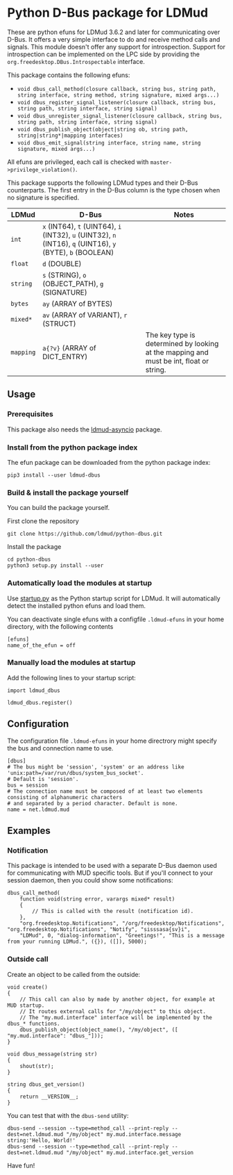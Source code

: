 # Python D-Bus package for LDMud

These are python efuns for LDMud 3.6.2 and later for communicating over D-Bus.
It offers a very simple interface to do and receive method calls and signals.
This module doesn't offer any support for introspection. Support for
introspection can be implemented on the LPC side by providing the
`org.freedesktop.DBus.Introspectable` interface.

This package contains the following efuns:
 * `void dbus_call_method(closure callback, string bus, string path, string interface, string method, string signature, mixed args...)`
 * `void dbus_register_signal_listener(closure callback, string bus, string path, string interface, string signal)`
 * `void dbus_unregister_signal_listener(closure callback, string bus, string path, string interface, string signal)`
 * `void dbus_publish_object(object|string ob, string path, string|string*|mapping interfaces)`
 * `void dbus_emit_signal(string interface, string name, string signature, mixed args...)`

All efuns are privileged, each call is checked with `master->privilege_violation()`.

This package supports the following LDMud types and their D-Bus counterparts.
The first entry in the D-Bus column is the type chosen when no signature is specified.

LDMud     | D-Bus                                                                                                      | Notes
--------- | ---------------------------------------------------------------------------------------------------------- | --------------------------------------------------------------------------------------
`int`     | `x` (INT64), `t` (UINT64), `i` (INT32), `u` (UINT32), `n` (INT16), `q` (UINT16), `y` (BYTE), `b` (BOOLEAN) |
`float`   | `d` (DOUBLE)                                                                                               |
`string`  | `s` (STRING), `o` (OBJECT_PATH), `g` (SIGNATURE)                                                           |
`bytes`   | `ay` (ARRAY of BYTES)                                                                                      |
`mixed*`  | `av` (ARRAY of VARIANT), `r` (STRUCT)                                                                      |
`mapping` | `a{?v}` (ARRAY of DICT_ENTRY)                                                                              | The key type is determined by looking at the mapping and must be int, float or string.

## Usage

### Prerequisites

This package also needs the [ldmud-asyncio](https://github.com/ldmud/python-asyncio) package.

### Install from the python package index

The efun package can be downloaded from the python package index:

```
pip3 install --user ldmud-dbus
```

### Build & install the package yourself

You can build the package yourself.

First clone the repository
```
git clone https://github.com/ldmud/python-dbus.git
```

Install the package
```
cd python-dbus
python3 setup.py install --user
```

### Automatically load the modules at startup

Use [startup.py](https://github.com/ldmud/python-efuns/blob/master/startup.py) as the Python startup script for LDMud.
It will automatically detect the installed python efuns and load them.

You can deactivate single efuns with a configfile `.ldmud-efuns`
in your home directory, with the following contents
```
[efuns]
name_of_the_efun = off
```

### Manually load the modules at startup

Add the following lines to your startup script:
```
import ldmud_dbus

ldmud_dbus.register()
```

## Configuration
The configuration file `.ldmud-efuns` in your home directrory might specify the bus and connection name to use.

```
[dbus]
# The bus might be 'session', 'system' or an address like 'unix:path=/var/run/dbus/system_bus_socket'.
# Default is 'session'.
bus = session
# The connection name must be composed of at least two elements consisting of alphanumeric characters
# and separated by a period character. Default is none.
name = net.ldmud.mud
```

## Examples

### Notification

This package is intended to be used with a separate D-Bus daemon used for communicating with MUD specific tools.
But if you'll connect to your session daemon, then you could show some notifications:

```
dbus_call_method(
    function void(string error, varargs mixed* result)
    {
        // This is called with the result (notification id).
    },
    "org.freedesktop.Notifications", "/org/freedesktop/Notifications", "org.freedesktop.Notifications", "Notify", "sisssasa{sv}i",
    "LDMud", 0, "dialog-information", "Greetings!", "This is a message from your running LDMud.", ({}), ([]), 5000);
```

### Outside call

Create an object to be called from the outside:

```
void create()
{
    // This call can also by made by another object, for example at MUD startup.
    // It routes external calls for "/my/object" to this object.
    // The "my.mud.interface" interface will be implemented by the dbus_* functions.
    dbus_publish_object(object_name(), "/my/object", ([ "my.mud.interface": "dbus_"]));
}

void dbus_message(string str)
{
    shout(str);
}

string dbus_get_version()
{
    return __VERSION__;
}
```

You can test that with the `dbus-send` utility:
```
dbus-send --session --type=method_call --print-reply --dest=net.ldmud.mud "/my/object" my.mud.interface.message string:'Hello, World!'
dbus-send --session --type=method_call --print-reply --dest=net.ldmud.mud "/my/object" my.mud.interface.get_version
```

Have fun!
